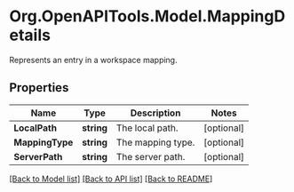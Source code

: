 # Org.OpenAPITools.Model.MappingDetails
Represents an entry in a workspace mapping.

## Properties

Name | Type | Description | Notes
------------ | ------------- | ------------- | -------------
**LocalPath** | **string** | The local path. | [optional] 
**MappingType** | **string** | The mapping type. | [optional] 
**ServerPath** | **string** | The server path. | [optional] 

[[Back to Model list]](../README.md#documentation-for-models) [[Back to API list]](../README.md#documentation-for-api-endpoints) [[Back to README]](../README.md)

